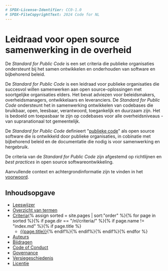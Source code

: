 ```yaml
---
# SPDX-License-Identifier: CC0-1.0
# SPDX-FileCopyrightText: 2024 Code for NL
---
```


# Leidraad voor open source samenwerking in de overheid

De *Standard for Public Code* is een set criteria die publieke organisaties ondersteunt bij het samen ontwikkelen en onderhouden van software en bijbehorend beleid.

De *Standard for Public Code* is een leidraad voor publieke organisaties die succesvol willen samenwerken aan open source-oplossingen met soortgelijke organisaties elders. Het bevat adviezen voor beleidsmakers, overheidsmanagers, ontwikkelaars en leveranciers. De *Standard for Public Code* ondersteunt het in samenwerking ontwikkelen van codebases die bruikbaar, open, leesbaar, verantwoord, toegankelijk en duurzaam zijn. Het is bedoeld om toepasbaar te zijn op codebases voor alle overheidsniveaus - van supranationaal tot gemeentelijk.

De *Standard for Public Code* definieert "[publieke code](glossary.html#publieke-code)" als open source software die is ontwikkeld door publieke organisaties, in cobinatie met bijbehorend beleid en de documentatie die nodig is voor samenwerking en hergebruik.

De criteria van de *Standard for Public Code* zijn afgestemd op richtlijnen en _best practices_ in open source softwareontwikkeling.

Aanvullende context en achtergrondinformatie zijn te vinden in het [voorwoord](foreword.md).

## Inhoudsopgave

* [Leeswijzer](readers-guide.md)
* [Overzicht van termen](glossary.md)
* [Criteria](criteria/){% assign sorted = site.pages | sort:"order" %}{% for page in sorted %}{% if page.dir == "/nl/criteria/" %}{% if page.name != "index.md" %}{% if page.title %}
  * [{{page.title}}]({{site.baseurl}}{{page.url}}){% endif%}{% endif%}{% endif%}{% endfor %}
* [Auteurs](AUTHORS.md)
* [Bijdragen](CONTRIBUTING.md)
* [Code of Conduct](CODE_OF_CONDUCT.md)
* [Governance](GOVERNANCE.md)
* [Versiegeschiedenis](CHANGELOG.md)
* [Licentie](LICENSE.md)

